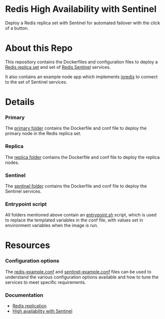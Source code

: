 # Redis High Availability with Sentinel

Deploy a Redis replica set with Sentinel for automated failover with the click of a button.


# About this Repo

This repository contains the Dockerfiles and configuration files to deploy a [Redis replica set](https://redis.io/docs/latest/operate/oss_and_stack/management/replication/) and set of [Redis Sentinel](https://redis.io/docs/latest/operate/oss_and_stack/management/sentinel/) services.

It also contains an example node app which implements [ioredis](https://www.npmjs.com/package/ioredis) to connect to the set of Sentinel services.

# Details

### Primary

The [primary folder](/primary/) contains the Dockerfile and conf file to deploy the primary node in the Redis replica set.

### Replica

The [replica folder](/replica/) contains the Dockerfile and conf file to deploy the replica nodes.

### Sentinel

The [sentinel folder](/sentinel/) contains the Dockerfile and conf file to deploy the Sentinel services.

### Entrypoint script

All folders mentioned above contain an [entrypoint.sh](/primary/entrypoint.sh) script, which is used to replace the templated variables in the conf file, with values set in environment variables when the image is run.

# Resources

### Configuration options

The [redis-example.conf](/redis-example.conf) and [sentinel-example.conf](/sentinel-example.conf) files can be used to understand the various configuration options available and how to tune the services to meet specific requirements.

### Documentation

- [Redis replication](https://redis.io/docs/latest/operate/oss_and_stack/management/replication/)
- [High availability with Sentinel](https://redis.io/docs/latest/operate/oss_and_stack/management/sentinel/)